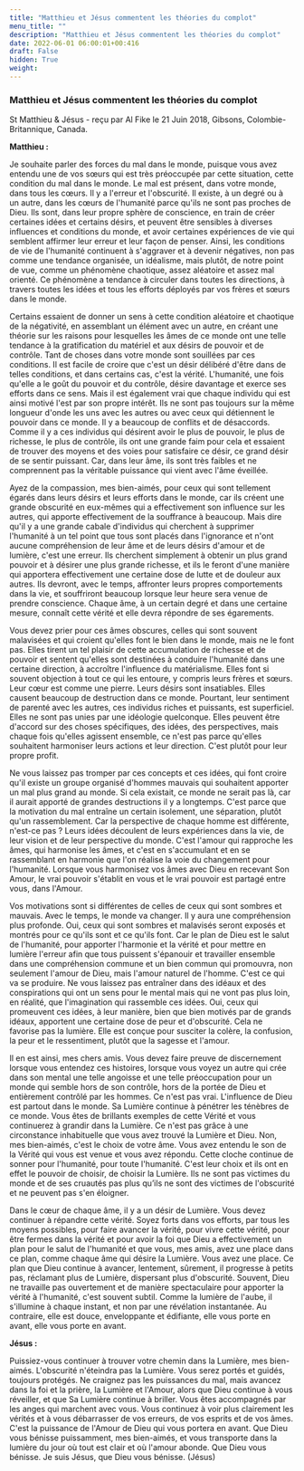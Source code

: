 ```yaml
---
title: "Matthieu et Jésus commentent les théories du complot"
menu_title: ""
description: "Matthieu et Jésus commentent les théories du complot"
date: 2022-06-01 06:00:01+00:416
draft: False
hidden: True
weight:
---
```

### Matthieu et Jésus commentent les théories du complot

St Matthieu & Jésus - reçu par Al Fike le 21 Juin 2018, Gibsons, Colombie-Britannique, Canada.

**Matthieu :**

Je souhaite parler des forces du mal dans le monde, puisque vous avez entendu une de vos sœurs qui est très préoccupée par cette situation, cette condition du mal dans le monde. Le mal est présent, dans votre monde, dans tous les cœurs. Il y a l'erreur et l'obscurité. Il existe, à un degré ou à un autre, dans les cœurs de l'humanité parce qu'ils ne sont pas proches de Dieu. Ils sont, dans leur propre sphère de conscience, en train de créer certaines idées et certains désirs, et peuvent être sensibles à diverses influences et conditions du monde, et avoir certaines expériences de vie qui semblent affirmer leur erreur et leur façon de penser. Ainsi, les conditions de vie de l'humanité continuent à s'aggraver et à devenir négatives, non pas comme une tendance organisée, un idéalisme, mais plutôt, de notre point de vue, comme un phénomène chaotique, assez aléatoire et assez mal orienté. Ce phénomène a tendance à circuler dans toutes les directions, à travers toutes les idées et tous les efforts déployés par vos frères et sœurs dans le monde.

Certains essaient de donner un sens à cette condition aléatoire et chaotique de la négativité, en assemblant un élément avec un autre, en créant une théorie sur les raisons pour lesquelles les âmes de ce monde ont une telle tendance à la gratification du matériel et aux désirs de pouvoir et de contrôle. Tant de choses dans votre monde sont souillées par ces conditions. Il est facile de croire que c'est un désir délibéré d'être dans de telles conditions, et dans certains cas, c'est la vérité. L'humanité, une fois qu'elle a le goût du pouvoir et du contrôle, désire davantage et exerce ses efforts dans ce sens. Mais il est également vrai que chaque individu qui est ainsi motivé l'est par son propre intérêt. Ils ne sont pas toujours sur la même longueur d'onde les uns avec les autres ou avec ceux qui détiennent le pouvoir dans ce monde. Il y a beaucoup de conflits et de désaccords. Comme il y a ces individus qui désirent avoir le plus de pouvoir, le plus de richesse, le plus de contrôle, ils ont une grande faim pour cela et essaient de trouver des moyens et des voies pour satisfaire ce désir, ce grand désir de se sentir puissant. Car, dans leur âme, ils sont très faibles et ne comprennent pas la véritable puissance qui vient avec l'âme éveillée.

Ayez de la compassion, mes bien-aimés, pour ceux qui sont tellement égarés dans leurs désirs et leurs efforts dans le monde, car ils créent une grande obscurité en eux-mêmes qui a effectivement son influence sur les autres, qui apporte effectivement de la souffrance à beaucoup. Mais dire qu'il y a une grande cabale d'individus qui cherchent à supprimer l'humanité à un tel point que tous sont placés dans l'ignorance et n'ont aucune compréhension de leur âme et de leurs désirs d'amour et de lumière, c'est une erreur. Ils cherchent simplement à obtenir un plus grand pouvoir et à désirer une plus grande richesse, et ils le feront d'une manière qui apportera effectivement une certaine dose de lutte et de douleur aux autres. Ils devront, avec le temps, affronter leurs propres comportements dans la vie, et souffriront beaucoup lorsque leur heure sera venue de prendre conscience. Chaque âme, à un certain degré et dans une certaine mesure, connaît cette vérité et elle devra répondre de ses égarements.

Vous devez prier pour ces âmes obscures, celles qui sont souvent malavisées et qui croient qu'elles font le bien dans le monde, mais ne le font pas. Elles tirent un tel plaisir de cette accumulation de richesse et de pouvoir et sentent qu'elles sont destinées à conduire l'humanité dans une certaine direction, à accroître l'influence du matérialisme. Elles font si souvent objection à tout ce qui les entoure, y compris leurs frères et sœurs. Leur cœur est comme une pierre. Leurs désirs sont insatiables. Elles causent beaucoup de destruction dans ce monde. Pourtant, leur sentiment de parenté avec les autres, ces individus riches et puissants, est superficiel. Elles ne sont pas unies par une idéologie quelconque. Elles peuvent être d'accord sur des choses spécifiques, des idées, des perspectives, mais chaque fois qu'elles agissent ensemble, ce n'est pas parce qu'elles souhaitent harmoniser leurs actions et leur direction. C'est plutôt pour leur propre profit.

Ne vous laissez pas tromper par ces concepts et ces idées, qui font croire qu'il existe un groupe organisé d'hommes mauvais qui souhaitent apporter un mal plus grand au monde. Si cela existait, ce monde ne serait pas là, car il aurait apporté de grandes destructions il y a longtemps. C'est parce que la motivation du mal entraîne un certain isolement, une séparation, plutôt qu'un rassemblement. Car la perspective de chaque homme est différente, n'est-ce pas ? Leurs idées découlent de leurs expériences dans la vie, de leur vision et de leur perspective du monde. C'est l'amour qui rapproche les âmes, qui harmonise les âmes, et c'est en s'accumulant et en se rassemblant en harmonie que l'on réalise la voie du changement pour l'humanité. Lorsque vous harmonisez vos âmes avec Dieu en recevant Son Amour, le vrai pouvoir s'établit en vous et le vrai pouvoir est partagé entre vous, dans l'Amour.

Vos motivations sont si différentes de celles de ceux qui sont sombres et mauvais. Avec le temps, le monde va changer. Il y aura une compréhension plus profonde. Oui, ceux qui sont sombres et malavisés seront exposés et montrés pour ce qu'ils sont et ce qu'ils font. Car le plan de Dieu est le salut de l'humanité, pour apporter l'harmonie et la vérité et pour mettre en lumière l'erreur afin que tous puissent s'épanouir et travailler ensemble dans une compréhension commune et un bien commun qui promouvra, non seulement l'amour de Dieu, mais l'amour naturel de l'homme. C'est ce qui va se produire. Ne vous laissez pas entraîner dans des idéaux et des conspirations qui ont un sens pour le mental mais qui ne vont pas plus loin, en réalité, que l'imagination qui rassemble ces idées. Oui, ceux qui promeuvent ces idées, à leur manière, bien que bien motivés par de grands idéaux, apportent une certaine dose de peur et d'obscurité. Cela ne favorise pas la lumière. Elle est conçue pour susciter la colère, la confusion, la peur et le ressentiment, plutôt que la sagesse et l'amour.

Il en est ainsi, mes chers amis. Vous devez faire preuve de discernement lorsque vous entendez ces histoires, lorsque vous voyez un autre qui crée dans son mental une telle angoisse et une telle préoccupation pour un monde qui semble hors de son contrôle, hors de la portée de Dieu et entièrement contrôlé par les hommes. Ce n'est pas vrai. L'influence de Dieu est partout dans le monde. Sa Lumière continue à pénétrer les ténèbres de ce monde. Vous êtes de brillants exemples de cette Vérité et vous continuerez à grandir dans la Lumière. Ce n'est pas grâce à une circonstance inhabituelle que vous avez trouvé la Lumière et Dieu. Non, mes bien-aimés, c'est le choix de votre âme. Vous avez entendu le son de la Vérité qui vous est venue et vous avez répondu. Cette cloche continue de sonner pour l'humanité, pour toute l'humanité. C'est leur choix et ils ont en effet le pouvoir de choisir, de choisir la Lumière. Ils ne sont pas victimes du monde et de ses cruautés pas plus qu’ils ne sont des victimes de l'obscurité et ne peuvent pas s'en éloigner.

Dans le cœur de chaque âme, il y a un désir de Lumière. Vous devez continuer à répandre cette vérité. Soyez forts dans vos efforts, par tous les moyens possibles, pour faire avancer la vérité, pour vivre cette vérité, pour être fermes dans la vérité et pour avoir la foi que Dieu a effectivement un plan pour le salut de l'humanité et que vous, mes amis, avez une place dans ce plan, comme chaque âme qui désire la Lumière. Vous avez une place. Ce plan que Dieu continue à avancer, lentement, sûrement, il progresse à petits pas, réclamant plus de Lumière, dispersant plus d'obscurité. Souvent, Dieu ne travaille pas ouvertement et de manière spectaculaire pour apporter la vérité à l'humanité, c'est souvent subtil. Comme la lumière de l'aube, il s'illumine à chaque instant, et non par une révélation instantanée. Au contraire, elle est douce, enveloppante et édifiante, elle vous porte en avant, elle vous porte en avant.

**Jésus :**

Puissiez-vous continuer à trouver votre chemin dans la Lumière, mes bien-aimés. L'obscurité n'éteindra pas la Lumière. Vous serez portés et guidés, toujours protégés. Ne craignez pas les puissances du mal, mais avancez dans la foi et la prière, la Lumière et l'Amour, alors que Dieu continue à vous réveiller, et que Sa Lumière continue à briller. Vous êtes accompagnés par les anges qui marchent avec vous. Vous continuez à voir plus clairement les vérités et à vous débarrasser de vos erreurs, de vos esprits et de vos âmes. C'est la puissance de l'Amour de Dieu qui vous portera en avant. Que Dieu vous bénisse puissamment, mes bien-aimés, et vous transporte dans la lumière du jour où tout est clair et où l'amour abonde. Que Dieu vous bénisse. Je suis Jésus, que Dieu vous bénisse. (Jésus)
